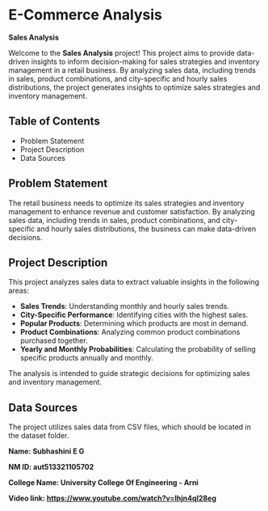 # E-Commerce Analysis

**Sales Analysis**

Welcome to the **Sales Analysis** project! This project aims to provide data-driven insights to inform decision-making for sales strategies and inventory management in a retail business. By analyzing sales data, including trends in sales, product combinations, and city-specific and hourly sales distributions, the project generates insights to optimize sales strategies and inventory management.

## Table of Contents

- Problem Statement
- Project Description
- Data Sources

## Problem Statement

The retail business needs to optimize its sales strategies and inventory management to enhance revenue and customer satisfaction. By analyzing sales data, including trends in sales, product combinations, and city-specific and hourly sales distributions, the business can make data-driven decisions.

## Project Description

This project analyzes sales data to extract valuable insights in the following areas:

- **Sales Trends**: Understanding monthly and hourly sales trends.
- **City-Specific Performance**: Identifying cities with the highest sales.
- **Popular Products**: Determining which products are most in demand.
- **Product Combinations**: Analyzing common product combinations purchased together.
- **Yearly and Monthly Probabilities**: Calculating the probability of selling specific products annually and monthly.

The analysis is intended to guide strategic decisions for optimizing sales and inventory management.

## Data Sources

The project utilizes sales data from CSV files, which should be located in the dataset folder.

**Name: Subhashini E G**

**NM ID: aut513321105702**

**College Name: University College Of Engineering - Arni**

**Video link: https://www.youtube.com/watch?v=lhjn4qI28eg**

